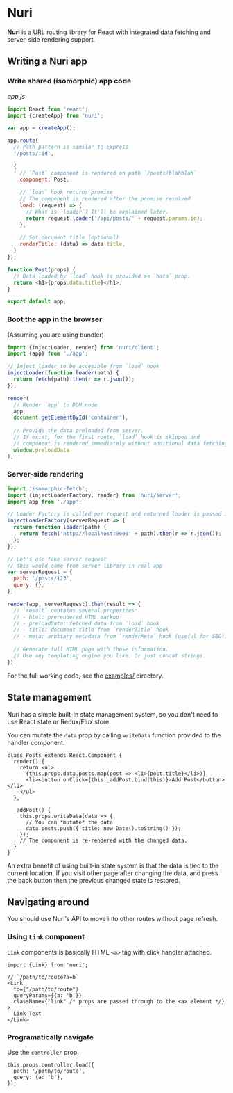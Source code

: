 # Nuri

**Nuri** is a URL routing library for React with integrated data fetching and server-side rendering support.

## Writing a Nuri app

### Write shared (isomorphic) app code

*app.js*

```js
import React from 'react';
import {createApp} from 'nuri';

var app = createApp();

app.route(
  // Path pattern is similar to Express
  '/posts/:id',
  
  {
    // `Post` component is rendered on path `/posts/blahblah`
    component: Post,
    
    // `load` hook returns promise
    // The component is rendered after the promise resolved
    load: (request) => {
      // What is `loader`? It'll be explained later.
      return request.loader('/api/posts/' + request.params.id);
    },
    
    // Set document title (optional)
    renderTitle: (data) => data.title,
  }
});

function Post(props) {
  // Data loaded by `load` hook is provided as `data` prop.
  return <h1>{props.data.title}</h1>;
}

export default app;
```

### Boot the app in the browser

(Assuming you are using bundler)

```js
import {injectLoader, render} from 'nuri/client';
import {app} from './app';

// Inject loader to be accesible from `load` hook
injectLoader(function loader(path) {
  return fetch(path).then(r => r.json());
});

render(
  // Render `app` to DOM node
  app,
  document.getElementById('container'),
  
  // Provide the data preloaded from server.
  // If exist, for the first route, `load` hook is skipped and
  // component is rendered immediately without additional data fetching.
  window.preloadData
);
```

### Server-side rendering

```js
import 'isomorphic-fetch';
import {injectLoaderFactory, render} from 'nuri/server';
import app from './app';

// Loader Factory is called per request and returned loader is passed into `load` hook
injectLoaderFactory(serverRequest => {
  return function loader(path) {
    return fetch('http://localhost:9000' + path).then(r => r.json());
  };
});

// Let's use fake server request
// This would come from server library in real app
var serverRequest = {
  path: '/posts/123',
  query: {},
};

render(app, serverRequest).then(result => {
  // `result` contains several properties:
  // - html: prerendered HTML markup
  // - preloadData: fetched data from `load` hook
  // - title: document title from `renderTitle` hook
  // - meta: arbitary metadata from `renderMeta` hook (useful for SEO!)
  
  // Generate full HTML page with these information.
  // Use any templating engine you like. Or just concat strings.
});
```

For the full working code, see the [examples/](https://github.com/dittos/nuri/tree/master/examples) directory.

## State management

Nuri has a simple built-in state management system, so you don't need to use React state or Redux/Flux store.

You can mutate the `data` prop by calling `writeData` function provided to the handler component.

```
class Posts extends React.Component {
  render() {
    return <ul>
      {this.props.data.posts.map(post => <li>{post.title}</li>)}
      <li><button onClick={this._addPost.bind(this)}>Add Post</button></li>
    </ul>
  },
  
  _addPost() {
    this.props.writeData(data => {
      // You can *mutate* the data
      data.posts.push({ title: new Date().toString() });
    });
    // The component is re-rendered with the changed data.
  }
}
```

An extra benefit of using built-in state system is that the data is tied to the current location. If you visit other page after changing the data, and press the back button then the previous changed state is restored.

## Navigating around

You should use Nuri's API to move into other routes without page refresh.

### Using `Link` component

`Link` components is basically HTML `<a>` tag with click handler attached.

```
import {Link} from 'nuri';

// `/path/to/route?a=b`
<Link
  to={"/path/to/route"}
  queryParams={{a: 'b'}}
  className={"link" /* props are passed through to the <a> element */}
>
  Link Text
</Link>
```

### Programatically navigate

Use the `controller` prop.

```
this.props.controller.load({
  path: '/path/to/route',
  query: {a: 'b'},
});
```
